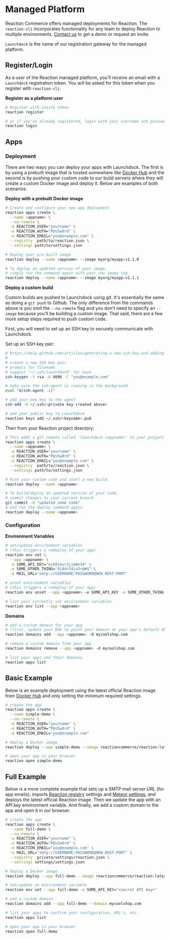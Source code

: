# Managed Platform

Reaction Commerce offers managed deployments for Reaction. The `reaction-cli` incorporates functionality for any team to deploy Reaction to multiple environments. [Contact us](https://reactioncommerce.com/#get-a-demo) to get a demo or request an invite.

`Launchdock` is the name of our registration gateway for the managed platform.

## Register/Login

As a user of the Reaction managed platform, you'll receive an email with a `Launchdock` registration token. You will be asked for this token when you register with `reaction-cli`.

**Register as a platform user**

```sh
# Register with invite token
reaction register

# or if you've already registered, login with your username and password
reaction login
```

## Apps

### Deployment

There are two ways you can deploy your apps with Launchdock.  The first is by using a prebuilt image that is hosted somewhere like [Docker Hub](https://hub.docker.com/) and the second is by pushing your custom code to our build servers where they will create a custom Docker image and deploy it.  Below are examples of both scenarios.

**Deploy with a prebuilt Docker image**

```sh
# Create and configure your new app deployment
reaction apps create \
  --name <appname> \
  --no-remote \
  -e REACTION_USER="yourname" \
  -e REACTION_AUTH="P@s5w0rd" \
  -e REACTION_EMAIL="you@example.com" \
  --registry  path/to/reaction.json \
  --settings path/to/settings.json  

# Deploy your pre-built image
reaction deploy --name <appname> --image myorg/myapp:v1.1.0

# To deploy an updated version of your image,
# simply run the command again with your new image tag
reaction deploy --name <appname> --image myorg/myapp:v1.1.1
```

**Deploy a custom build**

Custom builds are pushed to Launchdock using git. It's essentially the same as doing a `git push` to Github. The only difference from the commands above is you omit the `--no-remote` flag and you don't need to specify an `--image` because you'll be building a custom image. That said, there are a few more setup steps required to push custom code.

First, you will need to set up an SSH key to securely communicate with Launchdock.

Set up an SSH key pair:

```sh
# https://help.github.com/articles/generating-a-new-ssh-key-and-adding-it-to-the-ssh-agent/
#
# create a new SSH key pair
# prompts for filename
# suggest "~/.ssh/launchdock" for ease
ssh-keygen -t rsa -b 4096 -C "you@example.com"

# make sure the ssh-agent is running in the background
eval "$(ssh-agent -s)"

# add your new key to the agent
ssh-add -K ~/.ssh/<private key created above>

# add your public key to Launchdock
reaction keys add ~/.ssh/<keyname>.pub
```

Then from your Reaction project directory:

```sh
# This adds a git remote called 'launchdock-<appname>' to your project
reaction apps create \
  --name <appname> \
  -e REACTION_USER="yourname" \
  -e REACTION_AUTH="P@s5w0rd" \
  -e REACTION_EMAIL="you@example.com" \
  --registry  path/to/reaction.json \
  --settings path/to/settings.json  

# Push your custom code and start a new build
reaction deploy --name <appname>

# To build/deploy an updated version of your code,
# commit changes to your current branch
git commit -m "updated some code"
# and run the deploy command again
reaction deploy --name <appname>
```

### Configuration

**Environment Variables**

```sh
# set/update environment variables
# (this triggers a redeploy of your app)
reaction env set \
  --app <appname> \
  -e SOME_API_KEY="ec89jmur3jim8e34" \
  -e SOME_OTHER_THING="dj8dr34ju3r@#$" \
  -e MAIL_URL="smtp://USERNAME:PASSWORD@NEW_HOST:PORT"

# unset environment variables
# (this triggers a redeploy of your app)
reaction env unset --app <appname> -e SOME_API_KEY -e SOME_OTHER_THING

# list your currently set environment variables
reaction env list --app <appname>
```

**Domains**

```sh
# add a custom domain for your app
# (first, update your DNS to point your domain at your app's default URL)
reaction domains add --app <appname> -d mycoolshop.com

# remove a custom domain from your app
reaction domains remove --app <appname> -d mycoolshop.com

# list your apps and their domains
reaction apps list
```

## Basic Example

Below is an example deployment using the latest official Reaction image from [Docker Hub](https://hub.docker.com/) and only setting the minimum required settings.

```sh
# create the app
reaction apps create \
  --name simple-demo \
  --no-remote \
  -e REACTION_USER="yourname" \
  -e REACTION_AUTH="P@s5w0rd" \
  -e REACTION_EMAIL="you@example.com"

# deploy a Docker image
reaction deploy --app simple-demo --image reactioncommerce/reaction:latest

# open your app in your browser
reaction open simple-demo
```

## Full Example

Below is a more complete example that sets up a SMTP mail server URL (for app emails), imports [Reaction registry](https://docs.reactioncommerce.com/reaction-docs/master/registry) settings and [Meteor settings](https://docs.meteor.com/api/core.html#Meteor-settings), and deploys the latest official Reaction image. Then we update the app with an API key environment variable.  And finally, we add a custom domain to the app and open it in our browser.

```sh
# create the app
reaction apps create \
  --name full-demo \
  --no-remote \
  -e REACTION_USER="yourname" \
  -e REACTION_AUTH="P@s5w0rd" \
  -e REACTION_EMAIL="you@example.com" \
  -e MAIL_URL="smtp://USERNAME:PASSWORD@NEW_HOST:PORT" \
  --registry  private/settings/reaction.json \
  --settings settings/settings.json

# deploy a Docker image
reaction deploy --app full-demo --image reactioncommerce/reaction:latest

# set/update an environment variable
reaction env set --app full-demo -e SOME_API_KEY="<secret API key>"

# add a custom domain
reaction domains add --app full-demo --domain mycoolshop.com

# list your apps to confirm your configuration, URL's, etc.
reaction apps list

# open your app in your browser
reaction open full-demo
```
